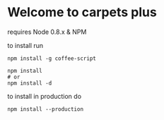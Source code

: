 # Welcome to carpets plus

requires Node 0.8.x & NPM


to install run

    npm install -g coffee-script

    npm install
    # or
    npm install -d
    
to install in production do

    npm install --production
